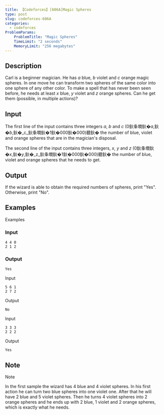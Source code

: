 ```yaml
---
title: 【Codeforces】[606A]Magic Spheres
type: post
slug: codeforces-606A
categories:
  - codeforces
ProblemParams:
    ProblemTitle: "Magic Spheres"
    TimeLimit: "2 seconds"
    MemoryLimit: "256 megabytes"
---
```


## Description

Carl is a beginner magician. He has _a_ blue, _b_ violet and _c_ orange magic spheres. In one move he can transform two spheres of the same color into one sphere of any other color. To make a spell that has never been seen before, he needs at least _x_ blue, _y_ violet and _z_ orange spheres. Can he get them (possible, in multiple actions)?

## Input

The first line of the input contains three integers _a_, _b_ and _c_ (0鈥夆墹鈥�_a_,鈥�_b_,鈥�_c_鈥夆墹鈥�1鈥�000鈥�000)聽鈥� the number of blue, violet and orange spheres that are in the magician's disposal.

The second line of the input contains three integers, _x_, _y_ and _z_ (0鈥夆墹鈥�_x_,鈥�_y_,鈥�_z_鈥夆墹鈥�1鈥�000鈥�000)聽鈥� the number of blue, violet and orange spheres that he needs to get.

## Output

If the wizard is able to obtain the required numbers of spheres, print "Yes". Otherwise, print "No".

## Examples

Examples

### Input

```
4 4 0
2 1 2

```

### Output

```
Yes

```

Input

```
5 6 1
2 7 2

```

Output

```
No

```

Input

```
3 3 3
2 2 2

```

Output

```
Yes

```

## Note

Note

In the first sample the wizard has 4 blue and 4 violet spheres. In his first action he can turn two blue spheres into one violet one. After that he will have 2 blue and 5 violet spheres. Then he turns 4 violet spheres into 2 orange spheres and he ends up with 2 blue, 1 violet and 2 orange spheres, which is exactly what he needs.
